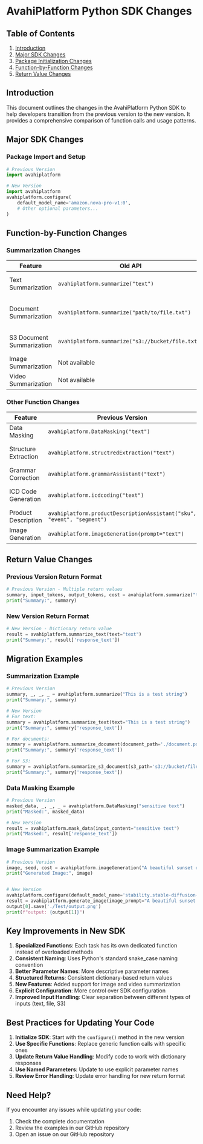 # AvahiPlatform Python SDK Changes

## Table of Contents
1. [Introduction](#introduction)
2. [Major SDK Changes](#major-sdk-changes)
3. [Package Initialization Changes](#package-initialization-changes)
4. [Function-by-Function Changes](#function-by-function-changes)
5. [Return Value Changes](#return-value-changes)

## Introduction

This document outlines the changes in the AvahiPlatform Python SDK to help developers transition from the previous version to the new version. It provides a comprehensive comparison of function calls and usage patterns.

## Major SDK Changes

### Package Import and Setup
```python
# Previous Version
import avahiplatform

# New Version
import avahiplatform
avahiplatform.configure(
    default_model_name='amazon.nova-pro-v1:0',
    # Other optional parameters...
)
```

## Function-by-Function Changes

### Summarization Changes

| Feature | Old API | New API | Notes |
|---------|---------|---------|--------|
| Text Summarization | `avahiplatform.summarize("text")` | `avahiplatform.summarize_text(text="text")` | Split into specific function |
| Document Summarization | `avahiplatform.summarize("path/to/file.txt")` | `avahiplatform.summarize_document(document_path='path/to/file.txt')` | More explicit parameter naming |
| S3 Document Summarization | `avahiplatform.summarize("s3://bucket/file.txt")` | `avahiplatform.summarize_s3_document(s3_path='s3://bucket/file.txt')` | Dedicated S3 function |
| Image Summarization | Not available | `avahiplatform.summarize_image(image_path='path/to/image.jpg')` | New feature |
| Video Summarization | Not available | `avahiplatform.summarize_video(video_path='path/to/video.mp4')` | New feature |

### Other Function Changes

| Feature | Previous Version | New Version | Notes |
|---------|-----------------|-------------|--------|
| Data Masking | `avahiplatform.DataMasking("text")` | `avahiplatform.mask_data(input_content="text")` | Renamed for consistency |
| Structure Extraction | `avahiplatform.structredExtraction("text")` | `avahiplatform.structuredExtraction(input_content="text")` | Fixed typo in function name |
| Grammar Correction | `avahiplatform.grammarAssistant("text")` | `avahiplatform.grammar_assistant(input_content="text")` | Standardized naming |
| ICD Code Generation | `avahiplatform.icdcoding("text")` | `avahiplatform.generate_icdcode(input_content="text")` | More descriptive name |
| Product Description | `avahiplatform.productDescriptionAssistant("sku", "event", "segment")` | `avahiplatform.product_description_assistant("sku", "event", "segment")` | Snake case naming |
| Image Generation | `avahiplatform.imageGeneration(prompt="text")` | `avahiplatform.generate_image(image_prompt="text")` | Renamed |

## Return Value Changes

### Previous Version Return Format
```python
# Previous Version - Multiple return values
summary, input_tokens, output_tokens, cost = avahiplatform.summarize("text")
print("Summary:", summary)
```

### New Version Return Format
```python
# New Version - Dictionary return value
result = avahiplatform.summarize_text(text="text")
print("Summary:", result['response_text'])
```

## Migration Examples

### Summarization Example

```python
# Previous Version
summary, _, _, _ = avahiplatform.summarize("This is a test string")
print("Summary:", summary)

# New Version
# For text:
summary = avahiplatform.summarize_text(text="This is a test string")
print("Summary:", summary['response_text'])

# For documents:
summary = avahiplatform.summarize_document(document_path='./document.pdf')
print("Summary:", summary['response_text'])

# For S3:
summary = avahiplatform.summarize_s3_document(s3_path='s3://bucket/file.txt')
print("Summary:", summary['response_text'])
```

### Data Masking Example

```python
# Previous Version
masked_data, _, _, _ = avahiplatform.DataMasking("sensitive text")
print("Masked:", masked_data)

# New Version
result = avahiplatform.mask_data(input_content="sensitive text")
print("Masked:", result['response_text'])
```

### Image Summarization Example

```python
# Previous Version
image, seed, cost = avahiplatform.imageGeneration("A beautiful sunset over mountains")
print("Generated Image:", image)


# New Version
avahiplatform.configure(default_model_name='stability.stable-diffusion-xl-v1')
result = avahiplatform.generate_image(image_prompt="A beautiful sunset over mountains")
output[0].save('./Test/output.png')
print(f"output: {output[1]}")
```

## Key Improvements in New SDK

1. **Specialized Functions**: Each task has its own dedicated function instead of overloaded methods
2. **Consistent Naming**: Uses Python's standard snake_case naming convention
3. **Better Parameter Names**: More descriptive parameter names
4. **Structured Returns**: Consistent dictionary-based return values
5. **New Features**: Added support for image and video summarization
6. **Explicit Configuration**: More control over SDK configuration
7. **Improved Input Handling**: Clear separation between different types of inputs (text, file, S3)

## Best Practices for Updating Your Code

1. **Initialize SDK**: Start with the `configure()` method in the new version
2. **Use Specific Functions**: Replace generic function calls with specific ones
3. **Update Return Value Handling**: Modify code to work with dictionary responses
4. **Use Named Parameters**: Update to use explicit parameter names
5. **Review Error Handling**: Update error handling for new return format

## Need Help?

If you encounter any issues while updating your code:
1. Check the complete documentation
2. Review the examples in our GitHub repository
4. Open an issue on our GitHub repository